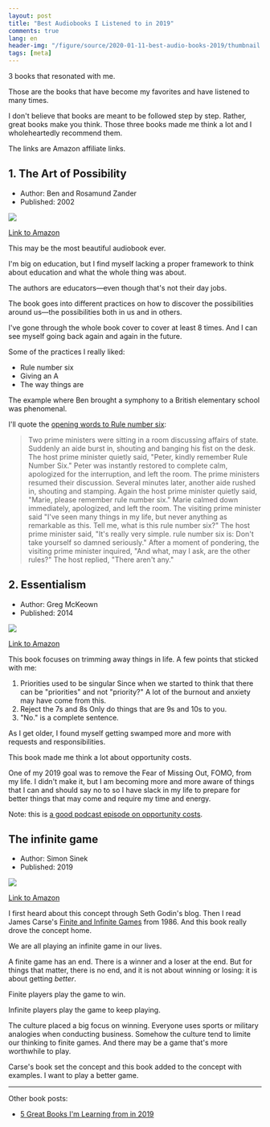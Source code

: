 ```yaml
---
layout: post
title: "Best Audiobooks I Listened to in 2019"
comments: true
lang: en
header-img: "/figure/source/2020-01-11-best-audio-books-2019/thumbnail.png"
tags: [meta]
---
```


3 books that resonated with me.

Those are the books that have become my favorites and have listened to many times.

I don't believe that books are meant to be followed step by step. Rather, great books make you think. Those three books made me think a lot and I wholeheartedly recommend them.

The links are Amazon affiliate links.

## 1. The Art of Possibility 

* Author: Ben and Rosamund Zander
* Published: 2002

<a href="https://www.amazon.com/Art-Possibility-Transforming-Professional-Personal/dp/B004HY9254/ref=as_li_ss_il?crid=3AK6VN0N1Z5RU&keywords=art+of+possibility&qid=1578751993&sprefix=art+of+possibi,aps,149&sr=8-1&linkCode=li2&tag=changhsinlee-20&linkId=df1168f00a82a22c076273659f84acde&language=en_US" target="_blank"><img border="0" src="//ws-na.amazon-adsystem.com/widgets/q?_encoding=UTF8&ASIN=B004HY9254&Format=_SL160_&ID=AsinImage&MarketPlace=US&ServiceVersion=20070822&WS=1&tag=changhsinlee-20&language=en_US" ></a><img src="https://ir-na.amazon-adsystem.com/e/ir?t=changhsinlee-20&language=en_US&l=li2&o=1&a=B004HY9254" width="1" height="1" border="0" alt="" style="border:none !important; margin:0px !important;" />

[Link to Amazon](https://amzn.to/2FHQMDL)

This may be the most beautiful audiobook ever.

I'm big on education, but I find myself lacking a proper framework to think about education and what the whole thing was about.

The authors are educators—even though that's not their day jobs.

The book goes into different practices on how to discover the possibilities around us—the possibilities both in us and in others.

I've gone through the whole book cover to cover at least 8 times. And I can see myself going back again and again in the future.

Some of the practices I really liked:

* Rule number six
* Giving an A
* The way things are

The example where Ben brought a symphony to a British elementary school was phenomenal.

I'll quote the [opening words to Rule number six](https://www.huffpost.com/entry/rule-6_b_6166638):

> Two prime ministers were sitting in a room discussing affairs of state. Suddenly an aide burst in, shouting and banging his fist on the desk. The host prime minister quietly said, "Peter, kindly remember Rule Number Six." Peter was instantly restored to complete calm, apologized for the interruption, and left the room.
> The prime ministers resumed their discussion. Several minutes later, another aide rushed in, shouting and stamping. Again the host prime minister quietly said, "Marie, please remember rule number six." Marie calmed down immediately, apologized, and left the room.
> The visiting prime minister said "I've seen many things in my life, but never anything as remarkable as this. Tell me, what is this rule number six?" The host prime minister said, "It's really very simple. rule number six is: Don't take yourself so damned seriously." After a moment of pondering, the visiting prime minister inquired, "And what, may I ask, are the other rules?"
> The host replied, "There aren't any."

## 2. Essentialism

* Author: Greg McKeown
* Published: 2014

<a href="https://www.amazon.com/Essentialism-Disciplined-Pursuit-Less/dp/B00IWYP5NI/ref=as_li_ss_il?crid=251OH67KAUOFV&keywords=essentialism&qid=1578752142&s=audible&sprefix=essential,audible,156&sr=1-1&linkCode=li2&tag=changhsinlee-20&linkId=870e0011a54d0b2af48f43cb2e11e03b&language=en_US" target="_blank"><img border="0" src="//ws-na.amazon-adsystem.com/widgets/q?_encoding=UTF8&ASIN=B00IWYP5NI&Format=_SL160_&ID=AsinImage&MarketPlace=US&ServiceVersion=20070822&WS=1&tag=changhsinlee-20&language=en_US" ></a><img src="https://ir-na.amazon-adsystem.com/e/ir?t=changhsinlee-20&language=en_US&l=li2&o=1&a=B00IWYP5NI" width="1" height="1" border="0" alt="" style="border:none !important; margin:0px !important;" />

[Link to Amazon](https://amzn.to/2sfvsm9)

This book focuses on trimming away things in life. A few points that sticked with me:

1. Priorities used to be singular
    Since when we started to think that there can be "priorities" and not "priority?" A lot of the burnout and anxiety may have come from this.
2. Reject the 7s and 8s
    Only do things that are 9s and 10s to you.
3. "No." is a complete sentence.

As I get older, I found myself getting swamped more and more with requests and responsibilities. 

This book made me think a lot about opportunity costs. 

One of my 2019 goal was to remove the Fear of Missing Out, FOMO, from my life. I didn't make it, but I am becoming more and more aware of things that I can and should say no to so I have slack in my life to prepare for better things that may come and require my time and energy.

Note: this is [a good podcast episode on opportunity costs](https://www.stitcher.com/podcast/pods/akimbo/e/65087269).

## The infinite game

* Author: Simon Sinek
* Published: 2019

<a href="https://www.amazon.com/The-Infinite-Game/dp/B07DKHFTB7/ref=as_li_ss_il?crid=Y8HTP5CX8YW6&keywords=simon+sinek+infinite+game&qid=1578752226&s=audible&sprefix=simon+sinek,audible,142&sr=1-1&linkCode=li2&tag=changhsinlee-20&linkId=466eaa9944f76400ec01aab5da96c021&language=en_US" target="_blank"><img border="0" src="//ws-na.amazon-adsystem.com/widgets/q?_encoding=UTF8&ASIN=B07DKHFTB7&Format=_SL160_&ID=AsinImage&MarketPlace=US&ServiceVersion=20070822&WS=1&tag=changhsinlee-20&language=en_US" ></a><img src="https://ir-na.amazon-adsystem.com/e/ir?t=changhsinlee-20&language=en_US&l=li2&o=1&a=B07DKHFTB7" width="1" height="1" border="0" alt="" style="border:none !important; margin:0px !important;" />

[Link to Amazon](https://amzn.to/2TdFDCL)

I first heard about this concept through Seth Godin's blog. Then I read James Carse's [Finite and Infinite Games](https://amzn.to/2QLj4DC) from 1986. And this book really drove the concept home.

We are all playing an infinite game in our lives. 

A finite game has an end. There is a winner and a loser at the end. But for things that matter, there is no end, and it is not about winning or losing: it is about getting _better_.

Finite players play the game to win.

Infinite players play the game to keep playing.

The culture placed a big focus on winning. Everyone uses sports or military analogies when conducting business. Somehow the culture tend to limite our thinking to finite games. And there may be a game that's more worthwhile to play.

Carse's book set the concept and this book added to the concept with examples. I want to play a better game.

***

Other book posts:

* [5 Great Books I'm Learning from in 2019](https://changhsinlee.com/five-books-2019/)

